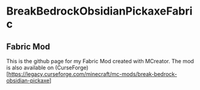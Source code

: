 # BreakBedrockObsidianPickaxeFabric
## Fabric Mod


This is the github page for my Fabric Mod created with MCreator. The mod is also available on (CurseForge)[https://legacy.curseforge.com/minecraft/mc-mods/break-bedrock-obsidian-pickaxe]
